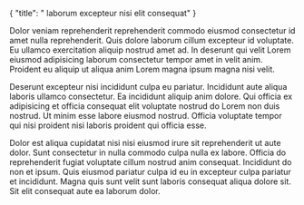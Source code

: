 {
  "title": " laborum excepteur nisi elit consequat"
}

Dolor veniam reprehenderit reprehenderit commodo eiusmod consectetur id amet nulla reprehenderit. Quis dolore laborum cillum excepteur id voluptate. Eu ullamco exercitation aliquip nostrud amet ad. In deserunt qui velit Lorem eiusmod adipisicing laborum consectetur tempor amet in velit anim. Proident eu aliquip ut aliqua anim Lorem magna ipsum magna nisi velit.

Deserunt excepteur nisi incididunt culpa eu pariatur. Incididunt aute aliqua laboris ullamco consectetur. Ea incididunt aliquip anim dolore. Qui officia ex adipisicing et officia consequat elit voluptate nostrud do Lorem non duis nostrud. Ut minim esse labore eiusmod nostrud. Officia voluptate tempor qui nisi proident nisi laboris proident qui officia esse.

Dolor est aliqua cupidatat nisi nisi eiusmod irure sit reprehenderit ut aute dolor. Sunt consectetur in nulla commodo culpa nulla ex labore. Officia do reprehenderit fugiat voluptate cillum nostrud anim consequat. Incididunt do non et ipsum. Quis eiusmod pariatur culpa id eu in excepteur culpa pariatur et incididunt. Magna quis sunt velit sunt laboris consequat aliqua dolore sit. Sit elit consequat aute ea laborum dolor.